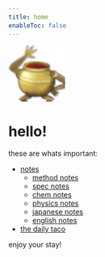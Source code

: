 ```yaml
---
title: home
enableToc: false
---
```

![](notes/images/Pasted%20image%2020230228195052.png)
# hello!
these are whats important:
- [notes](notes/archive/notes.md)
	- [method notes](notes/archive/AEold/subsections/methods.md)
	- [spec notes](notes/archive/AEold/subsections/spec.md)
	- [chem notes](notes/archive/AEold/subsections/chem.md)
	- [physics notes](notes/archive/AEold/subsections/phys.md)
	- [japanese notes](notes/archive/AEold/subsections/jap.md)
	- [english notes](notes/archive/AEold/subsections/eng.md)
- [the daily taco](notes/archive/daily/DAILY.md)

enjoy your stay!
